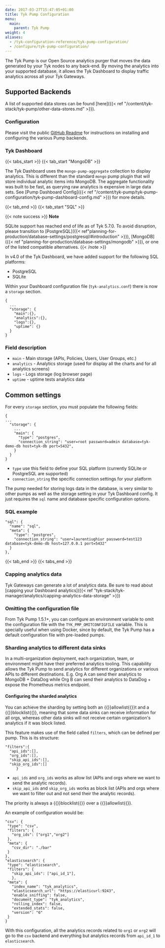 ```yaml
---
date: 2017-03-27T15:47:05+01:00
title: Tyk Pump Configuration
menu:
  main:
    parent: Tyk Pump
weight: 4
aliases:
  - /tyk-configuration-reference/tyk-pump-configuration/
  - /configure/tyk-pump-configuration/
---
```


The Tyk Pump is our Open Source analytics purger that moves the data generated by your Tyk nodes to any back-end. By moving the analytics into your supported database, it allows the Tyk Dashboard to display traffic analytics across all your Tyk Gateways.

## Supported Backends
A list of supported data stores can be found [here]({{< ref "/content/tyk-stack/tyk-pump/other-data-stores.md" >}}).

### Configuration

Please visit the public [GitHub Readme](https://github.com/TykTechnologies/tyk-pump) for instructions on installing and configuring the various Pump backends.

### Tyk Dashboard
{{< tabs_start >}}
{{< tab_start "MongoDB" >}}

The Tyk Dashboard uses the `mongo-pump-aggregate` collection to display analytics. This is different than the standard `mongo` pump plugin that will store individual analytic items into MongoDB. The aggregate functionality was built to be fast, as querying raw analytics is expensive in large data sets. See [Pump Dashboard Config]({{< ref "/content/tyk-pump/tyk-pump-configuration/tyk-pump-dashboard-config.md" >}}) for more details.

{{< tab_end >}}
{{< tab_start "SQL" >}}

{{< note success >}}
**Note** 

SQLite support has reached end of life as of Tyk 5.7.0. To avoid disruption, please transition to [PostgreSQL]({{< ref"planning-for-production/database-settings/postgresql/#introduction" >}}), [MongoDB]({{< ref "planning-for-production/database-settings/mongodb" >}}), or one of the listed compatible alternatives.
{{< /note >}}

In v4.0 of the Tyk Dashboard, we have added support for the following SQL platforms:
- PostgreSQL
- SQLite

Within your Dashboard configuration file (`tyk-analytics.conf`) there is now a `storage` section.

```{.shell}
{
  ...
  "storage": {
    "main":{},
    "analytics":{},
    "logs":{},
    "uptime": {}
  }
}
```
### Field description

- `main` - Main storage (APIs, Policies, Users, User Groups, etc.)
- `analytics` - Analytics storage (used for display all the charts and for all analytics screens)
- `logs` - Logs storage (log browser page)
- `uptime` - uptime tests analytics data

## Common settings

For every `storage` section, you must populate the following fields:
```{.shell}
{
...
  "storage": {
    ...
    "main": {
      "type": "postgres",
      "connection_string": "user=root password=admin database=tyk-demo-db host=tyk-db port=5432",
    }
  }
}
```
- `type` use this field to define your SQL platform (currently SQLite or PostgreSQL are supported)
- `connection_string` the specific connection settings for your platform

The pump needed for storing logs data in the database, is very similar to other pumps as well as the storage setting in your Tyk Dashboard config. It just requires the `sql` name and database specific configuration options.

### SQL example

```{.shell}
"sql": {
  "name": "sql",
  "meta": {
    "type": "postgres",
    "connection_string": "user=laurentiughiur password=test123 database=tyk-demo-db host=127.0.0.1 port=5432"
  }
},
```

{{< tab_end >}}
{{< tabs_end >}}

### Capping analytics data

Tyk Gateways can generate a lot of analytics data. Be sure to read about [capping your Dashboard analytics]({{< ref "tyk-stack/tyk-manager/analytics/capping-analytics-data-storage" >}})

### Omitting the configuration file

From Tyk Pump 1.5.1+, you can configure an environment variable to omit the configuration file with the `TYK_PMP_OMITCONFIGFILE` variable.
This is specially useful when using Docker, since by default, the Tyk Pump has a default configuration file with pre-loaded pumps.

### Sharding analytics to different data sinks

In a multi-organization deployment, each organization, team, or environment might have their preferred analytics tooling. This capability allows the Tyk Pump to send analytics for different organizations or various APIs to different destinations. 
E.g.  Org A can send their analytics to MongoDB + DataDog 
while Org B can send their analytics to DataDog + expose the Prometheus metrics endpoint.

#### Configuring the sharded analytics

You can achieve the sharding by setting both an {{<fn>}}allowlist{{</fn>}}t and a {{<fn>}}blocklist{{</fn>}}, meaning that some data sinks can receive information for all orgs, whereas other data sinks will not receive certain organization's analytics if it was block listed.

This feature makes use of the field called `filters`, which can be defined per pump. This is its structure:
```
"filters":{
  "api_ids":[],
  "org_ids":[],
  "skip_api_ids":[],
  "skip_org_ids":[]
     }
```
- `api_ids` and `org_ids` works as allow list (APIs and orgs where we want to send the analytic records).
- `skip_api_ids` and `skip_org_ids` works as block list (APIs and orgs where we want to filter out and not send their the analytic records). 

The priority is always a {{<fn>}}blocklist{{</fn>}} over a {{<fn>}}allowlist{{</fn>}}.

An example of configuration would be:
 ```
"csv": {
  "type": "csv",
  "filters": {
    "org_ids": ["org1","org2"]
  },
  "meta": {
    "csv_dir": "./bar"
  }
},
"elasticsearch": {
  "type": "elasticsearch",
  "filters": {
    "skip_api_ids": ["api_id_1"],
    },
  "meta": {
    "index_name": "tyk_analytics",
    "elasticsearch_url": "https://elasticurl:9243",
    "enable_sniffing": false,
    "document_type": "tyk_analytics",
    "rolling_index": false,
    "extended_stats": false,
    "version": "6"
  }
}
```
With this configuration, all the analytics records related to `org1` or `org2` will go to the `csv` backend and everything but analytics records from `api_id_1` to `elasticsearch`.

